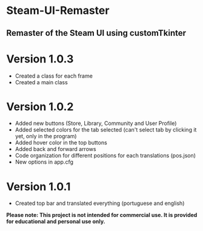 # Steam-UI-Remaster
## Remaster of the Steam UI using customTkinter

# Version 1.0.3
 - Created a class for each frame
 - Created a main class

# Version 1.0.2
 -  Added new buttons (Store, Library, Community and User Profile)
 -  Added selected colors for the tab selected (can't select tab by clicking it yet, only in the program)
 -  Added hover color in the top buttons
 -  Added back and forward arrows
 -  Code organization for different positions for each translations (pos.json)
 -  New options in app.cfg

# Version 1.0.1
 - Created top bar and translated everything (portuguese and english)

**Please note: This project is not intended for commercial use. It is provided for educational and personal use only.**
